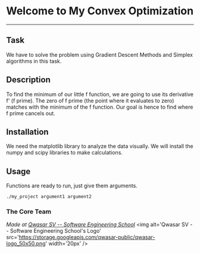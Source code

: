 # Welcome to My Convex Optimization
***

## Task

We have to solve the problem using Gradient Descent Methods and Simplex algorithms in this task.

## Description

To find the minimum of our little f function, we are going to use its derivative f' (f prime). 
The zero of f prime (the point where it evaluates to zero) matches with the minimum of the f function.
Our goal is hence to find where f prime cancels out.

## Installation

We need the matplotlib library to analyze the data visually.
We will install the numpy and scipy libraries to make calculations.

## Usage

Functions are ready to run, just give them arguments.

```
./my_project argument1 argument2
```

### The Core Team


<span><i>Made at <a href='https://qwasar.io'>Qwasar SV -- Software Engineering School</a></i></span>
<span><img alt='Qwasar SV -- Software Engineering School's Logo' src='https://storage.googleapis.com/qwasar-public/qwasar-logo_50x50.png' width='20px' /></span>
